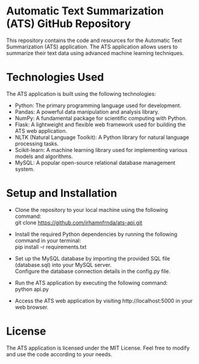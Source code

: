 # Automatic Text Summarization (ATS) GitHub Repository
This repository contains the code and resources for the Automatic Text Summarization (ATS) application. The ATS application allows users to summarize their text data using advanced machine learning techniques.

# Technologies Used
The ATS application is built using the following technologies:
- Python: The primary programming language used for development.
- Pandas: A powerful data manipulation and analysis library.
- NumPy: A fundamental package for scientific computing with Python.
- Flask: A lightweight and flexible web framework used for building the ATS web application.
- NLTK (Natural Language Toolkit): A Python library for natural language processing tasks.
- Scikit-learn: A machine learning library used for implementing various models and algorithms.
- MySQL: A popular open-source relational database management system.

# Setup and Installation
- Clone the repository to your local machine using the following command:  
git clone https://github.com/irhamnfrnda/ats-api.git

- Install the required Python dependencies by running the following command in your terminal:  
pip install -r requirements.txt

- Set up the MySQL database by importing the provided SQL file (database.sql) into your MySQL server.  
Configure the database connection details in the config.py file.

- Run the ATS application by executing the following command:  
python api.py

- Access the ATS web application by visiting http://localhost:5000 in your web browser.

# License
The ATS application is licensed under the MIT License. Feel free to modify and use the code according to your needs.
